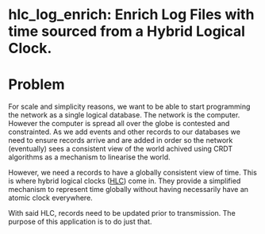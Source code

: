 # hlc_log_enrich: Enrich Log Files with time sourced from a Hybrid Logical Clock.

# Problem
For scale and simplicity reasons, we want to be able to start programming the network as a single logical database. The network is the computer. However the computer is spread all over the globe is contested and constrainted. As we add events and other records to our databases we need to ensure records arrive and are added in order so the network (eventually) sees a consistent view of the world achived using CRDT algorithms as a mechanism to linearise the world.

However, we need a records to have a globally consistent view of time. This is where hybrid logical clocks ([HLC](https://cse.buffalo.edu/tech-reports/2014-04.pdf)) come in. They provide a simplified mechanism to represent time globally without having necessarily have an atomic clock everywhere.

With said HLC, records need to be updated prior to transmission. The purpose of this application is to do just that.








